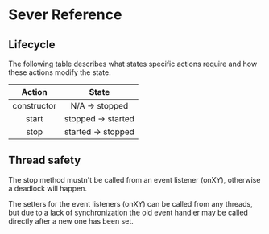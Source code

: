 # Sever Reference

## Lifecycle

The following table describes what states specific actions require
and how these actions modify the state.

| Action | State |
| :---: | :---: |
| constructor | N/A -> stopped |
| start | stopped -> started |
| stop | started -> stopped |

## Thread safety

The stop method mustn't be called from an event listener (onXY),
otherwise a deadlock will happen.

The setters for the event listeners (onXY) can be called from any
threads, but due to a lack of synchronization the old event handler
may be called directly after a new one has been set.
